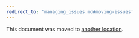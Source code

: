 ```yaml
---
redirect_to: 'managing_issues.md#moving-issues'
---
```


This document was moved to [another location](managing_issues.md#moving-issues).

<!-- This redirect file can be deleted February 1, 2021, or later. -->
<!-- Before deletion, see: https://docs.gitlab.com/ee/development/documentation/#move-or-rename-a-page -->
